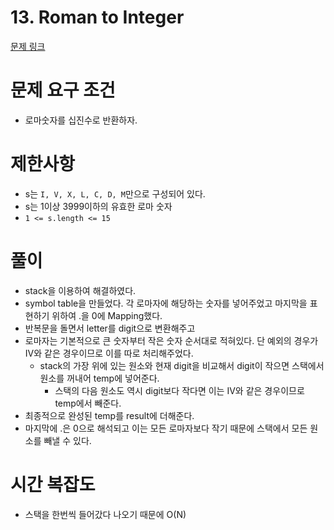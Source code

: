 # 13. Roman to Integer
[문제 링크](https://leetcode.com/problems/roman-to-integer/)
# 문제 요구 조건 
- 로마숫자를 십진수로 반환하자. 
# 제한사항 
- s는 `I, V, X, L, C, D, M`만으로 구성되어 있다. 
- s는 1이상 3999이하의 유효한 로마 숫자
- `1 <= s.length <= 15`
# 풀이 
- stack을 이용하여 해결하였다. 
- symbol table을 만들었다. 각 로마자에 해당하는 숫자를 넣어주었고 마지막을 표현하기 위하여 .을 0에 Mapping했다. 
- 반복문을 돌면서 letter를 digit으로 변환해주고 
- 로마자는 기본적으로 큰 숫자부터 작은 숫자 순서대로 적혀있다. 단 예외의 경우가 IV와 같은 경우이므로 이를 따로 처리해주었다. 
    - stack의 가장 위에 있는 원소와 현재 digit을 비교해서 digit이 작으면 스택에서 원소를 꺼내어 temp에 넣어준다. 
        - 스택의 다음 원소도 역시 digit보다 작다면 이는 IV와 같은 경우이므로 temp에서 빼준다. 
- 최종적으로 완성된 temp를 result에 더해준다. 
- 마지막에 .은 0으로 해석되고 이는 모든 로마자보다 작기 때문에 스택에서 모든 원소를 빼낼 수 있다. 
# 시간 복잡도 
- 스택을 한번씩 들어갔다 나오기 때문에 O(N)
